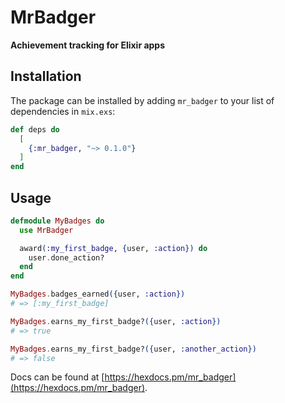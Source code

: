 # MrBadger

**Achievement tracking for Elixir apps**

## Installation

The package can be installed by adding `mr_badger` to your list of dependencies in `mix.exs`:

```elixir
def deps do
  [
    {:mr_badger, "~> 0.1.0"}
  ]
end
```

## Usage

```elixir
defmodule MyBadges do
  use MrBadger

  award(:my_first_badge, {user, :action}) do
    user.done_action?
  end
end

MyBadges.badges_earned({user, :action})
# => [:my_first_badge]

MyBadges.earns_my_first_badge?({user, :action})
# => true

MyBadges.earns_my_first_badge?({user, :another_action})
# => false
```


Docs can be found at [https://hexdocs.pm/mr_badger](https://hexdocs.pm/mr_badger).
